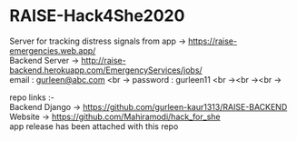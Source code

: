 # RAISE-Hack4She2020<br />
Server for tracking distress signals from app -> https://raise-emergencies.web.app/ <br />
Backend Server -> http://raise-backend.herokuapp.com/EmergencyServices/jobs/ <br />
email : gurleen@abc.com <br ->
password : gurleen11 <br -><br -><br ->


repo links :- <br />
Backend Django -> https://github.com/gurleen-kaur1313/RAISE-BACKEND <br />
Website -> https://github.com/Mahiramodi/hack_for_she <br />
app release has been attached with this repo <br />

